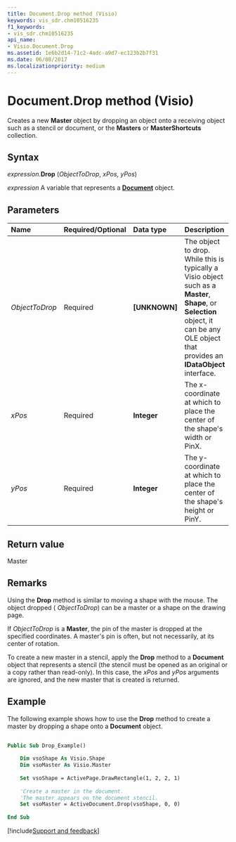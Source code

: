 ```yaml
---
title: Document.Drop method (Visio)
keywords: vis_sdr.chm10516235
f1_keywords:
- vis_sdr.chm10516235
api_name:
- Visio.Document.Drop
ms.assetid: 1e6b2d14-71c2-4adc-a9d7-ec123b2b7f31
ms.date: 06/08/2017
ms.localizationpriority: medium
---
```



# Document.Drop method (Visio)

Creates a new **Master** object by dropping an object onto a receiving object such as a stencil or document, or the **Masters** or **MasterShortcuts** collection.

## Syntax

_expression_.**Drop** (_ObjectToDrop_, _xPos_, _yPos_)

_expression_ A variable that represents a **[Document](Visio.Document.md)** object.

## Parameters

|Name|Required/Optional|Data type|Description|
|:-----|:-----|:-----|:-----|
| _ObjectToDrop_|Required| **[UNKNOWN]**|The object to drop. While this is typically a Visio object such as a **Master**, **Shape**, or **Selection** object, it can be any OLE object that provides an **IDataObject** interface.|
| _xPos_|Required| **Integer**|The x-coordinate at which to place the center of the shape's width or PinX.|
| _yPos_|Required| **Integer**|The y-coordinate at which to place the center of the shape's height or PinY.|

## Return value

Master

## Remarks

Using the **Drop** method is similar to moving a shape with the mouse. The object dropped ( _ObjectToDrop_) can be a master or a shape on the drawing page.

If  _ObjectToDrop_ is a **Master**, the pin of the master is dropped at the specified coordinates. A master's pin is often, but not necessarily, at its center of rotation.

To create a new master in a stencil, apply the **Drop** method to a **Document** object that represents a stencil (the stencil must be opened as an original or a copy rather than read-only). In this case, the _xPos_ and _yPos_ arguments are ignored, and the new master that is created is returned.

## Example

The following example shows how to use the **Drop** method to create a master by dropping a shape onto a **Document** object.

```vb
 
Public Sub Drop_Example() 
 
    Dim vsoShape As Visio.Shape  
    Dim vsoMaster As Visio.Master  
 
    Set vsoShape = ActivePage.DrawRectangle(1, 2, 2, 1)  
 
    'Create a master in the document.  
    'The master appears on the document stencil.  
    Set vsoMaster = ActiveDocument.Drop(vsoShape, 0, 0)  
 
End Sub
```

[!include[Support and feedback](~/includes/feedback-boilerplate.md)]
